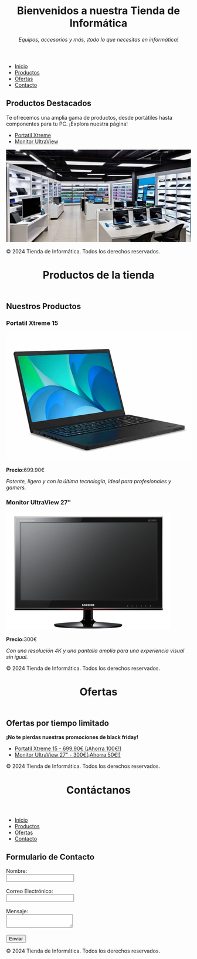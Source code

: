 <!DOCTYPE html>
<html lang="es">
<head>
    <meta charset="UTF-8">
    <meta name="viewport" content="width=device-width, initial-scale=1.0">
</head>
<body>
    <header>
        <h1>Bienvenidos a nuestra Tienda de Informática</h1>
        <p><em>Equipos, accesorios y más, ¡todo lo que necesitas en informática!</em></p>
    </header>
    <nav>
        <ul>
            <li><a href="index.html" title="Página principal">Inicio</a></li>
            <li><a href="productos.html" title="Ver productos">Productos</a></li>
            <li><a href="ofertas.html" title="Ver ofertas">Ofertas</a></li>
            <li><a href="contacto.html" title="Atención al cliente">Contacto</a></li>
        </ul>
    </nav>
    <section>
        <h2>Productos Destacados</h2>
        <p>Te ofrecemos una amplia gama de productos, desde portátiles hasta componentes para tu PC. ¡Explora nuestra página!</p>
        <ul>
            <li><a href="productos.html#portatil" title="Ver portatil Xtreme">Portatil Xtreme</a></li>
            <li><a href="productos.html#monitor" title="Ver monitor UltraView">Monitor UltraView</a></li>
        </ul>
        <img src="https://github.com/Eli16-12/Tienda-inform-tica/blob/main/imagen89d921aac7337a84da709e90e219e207.jpg" alt="Vista de nuestra tienda" title="Tienda de informática">
    </section>
    <footer>
        <p>&copy; 2024 Tienda de Informática. Todos los derechos reservados.</p>
    </footer>
</body>
</html>

<!DOCTYPE html>
<html lang="es">
<head>
    <meta charset="UTF-8">
    <meta name="viewport" content="width=device-width, initial-scale=1.0">
</head>
<body>
    <header>
        <h1>Productos de la tienda</h1>
    </header>
    <section>
        <h2>Nuestros Productos</h2>
        <article id="portatil">
            <h3>Portatil Xtreme 15</h3>
            <img src="https://github.com/Eli16-12/Tienda-inform-tica/blob/main/modelo-acer-1.jpg" alt="Portatil Xtreme 15" title="Portatil Xtreme 15">
            <p><strong>Precio:</strong>699.90€</p>
            <p><em>Potente, ligero y con la última tecnología, ideal para profesionales y gamers.</em></p>
        </article>
        <article id="monitor">
            <h3>Monitor UltraView 27"</h3>
            <img src="https://github.com/Eli16-12/Tienda-inform-tica/blob/main/450_1000.jpg" alt="Monitor UltraView 27" title="Monitor UltraView 27">
            <p><strong>Precio:</strong>300€</p>
            <p><em>Con una resolución 4K y una pantalla amplia para una experiencia visual sin igual.</em></p>
        </article>
    </section>
    <footer>
        <p>&copy; 2024 Tienda de Informática. Todos los derechos reservados.</p>
    </footer>
</body>
</html>

<!DOCTYPE html>
<html lang="es">
<head>
    <meta charset="UTF-8">
    <meta name="viewport" content="width=device-width, initial-scale=1.0">
</head>
<body>
    <header>
        <h1>Ofertas</h1>
    </header>
    <section>
        <h2>Ofertas por tiempo limitado</h2>
        <p><b>¡No te pierdas nuestras promociones de black friday!</b></p>
        <ul>
            <li><a href="productos.html#portatil" title="Portatil Xtreme en oferta">Portatil Xtreme 15 - 699.90€ (¡Ahorra 100€!)</a></li>
            <li><a href="productos.html#monitor" title="Monitor UltraView 27 en oferta">Monitor UltraView 27" - 300€(¡Ahorra 50€!)</a></li>
        </ul>
    </section>
    <footer>
        <p>&copy; 2024 Tienda de Informática. Todos los derechos reservados.</p>
    </footer>
</body>
</html>

<!DOCTYPE html>
<html lang="es">
<head>
    <meta charset="UTF-8">
    <meta name="viewport" content="width=device-width, initial-scale=1.0">
</head>
<body>
    <header>
        <h1>Contáctanos</h1>
    </header>
    <nav>
        <ul>
            <li><a href="index.html" title="Página principal">Inicio</a></li>
            <li><a href="productos.html" title="Ver productos">Productos</a></li>
            <li><a href="ofertas.html" title="Ver ofertas">Ofertas</a></li>
            <li><a href="contacto.html" title="Atención al cliente">Contacto</a></li>
        </ul>
    </nav>
    <section>
        <h2>Formulario de Contacto</h2>
        <form action="enviar_contacto.php" method="POST">
            <label for="nombre">Nombre:</label><br>
            <input type="text" id="nombre" name="nombre" required><br><br>
            <label for="email">Correo Electrónico:</label><br>
            <input type="email" id="email" name="email" required><br><br>
            <label for="mensaje">Mensaje:</label><br>
            <textarea id="mensaje" name="mensaje" required></textarea><br><br>
            <input type="submit" value="Enviar">
        </form>
    </section>
    <footer>
        <p>&copy; 2024 Tienda de Informática. Todos los derechos reservados.</p>
    </footer>
</body>
</html>


